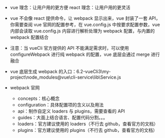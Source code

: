 - vue 理念：让用户用的更方便 react 理念：让用户用的更灵活
- vue 不会像 react 提供命令，让 webpack 显示出来，vue 封装了一套 API，你需要查阅 vue 官网的配置参考，在 vue.config.js 中按要求配置参数，vue 内部会读取 vue.config.js 内容进行解析处理为 webpack 配置，与内置的 webpack 配置结合
- 注意：当 vueCli 官方提供的 API 不能满足需求时，可以使用 configureWebpack 进行纯 webpack 的配置，vue 底层会通过 merge 进行融合
- vue 底层生成 webpack 的入口：6.2-vueCli3\my-project\node_modules\@vue\cli-service\lib\Service.js

- webpack 官网
  - concepts：核心概念
  - configuration：具体配置项的含义以及用法
  - api：制作自定义 loaders 与 plugins，需要查看的 API
  - guides：大面上结合语言、配置代码分割。。。
  - loaders：官方建议使用的 loaders（不行去 github，查看官方的文档）
  - plugins：官方建议使用的 plugins（不行去 github，查看官方的文档）
